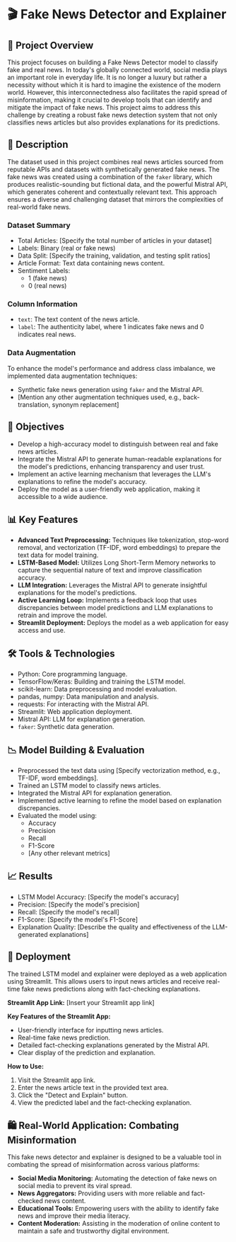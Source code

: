 # 🎬 Fake News Detector and Explainer

## 📄 Project Overview

This project focuses on building a Fake News Detector model to classify fake and real news. In today's globally connected world, social media plays an important role in everyday life. It is no longer a luxury but rather a necessity without which it is hard to imagine the existence of the modern world. However, this interconnectedness also facilitates the rapid spread of misinformation, making it crucial to develop tools that can identify and mitigate the impact of fake news. This project aims to address this challenge by creating a robust fake news detection system that not only classifies news articles but also provides explanations for its predictions.

## 📂 Description

The dataset used in this project combines real news articles sourced from reputable APIs and datasets with synthetically generated fake news. The fake news was created using a combination of the `faker` library, which produces realistic-sounding but fictional data, and the powerful Mistral API, which generates coherent and contextually relevant text. This approach ensures a diverse and challenging dataset that mirrors the complexities of real-world fake news.

### Dataset Summary

-   Total Articles: [Specify the total number of articles in your dataset]
-   Labels: Binary (real or fake news)
-   Data Split: [Specify the training, validation, and testing split ratios]
-   Article Format: Text data containing news content.
-   Sentiment Labels:
    -   1 (fake news)
    -   0 (real news)

### Column Information

-   `text`: The text content of the news article.
-   `label`: The authenticity label, where 1 indicates fake news and 0 indicates real news.

### Data Augmentation

To enhance the model's performance and address class imbalance, we implemented data augmentation techniques:

-   Synthetic fake news generation using `faker` and the Mistral API.
-   [Mention any other augmentation techniques used, e.g., back-translation, synonym replacement]

## 🚀 Objectives

-   Develop a high-accuracy model to distinguish between real and fake news articles.
-   Integrate the Mistral API to generate human-readable explanations for the model's predictions, enhancing transparency and user trust.
-   Implement an active learning mechanism that leverages the LLM's explanations to refine the model's accuracy.
-   Deploy the model as a user-friendly web application, making it accessible to a wide audience.

## 📊 Key Features

-   **Advanced Text Preprocessing:** Techniques like tokenization, stop-word removal, and vectorization (TF-IDF, word embeddings) to prepare the text data for model training.
-   **LSTM-Based Model:** Utilizes Long Short-Term Memory networks to capture the sequential nature of text and improve classification accuracy.
-   **LLM Integration:** Leverages the Mistral API to generate insightful explanations for the model's predictions.
-   **Active Learning Loop:** Implements a feedback loop that uses discrepancies between model predictions and LLM explanations to retrain and improve the model.
-   **Streamlit Deployment:** Deploys the model as a web application for easy access and use.

## 🛠️ Tools & Technologies

-   Python: Core programming language.
-   TensorFlow/Keras: Building and training the LSTM model.
-   scikit-learn: Data preprocessing and model evaluation.
-   pandas, numpy: Data manipulation and analysis.
-   requests: For interacting with the Mistral API.
-   Streamlit: Web application deployment.
-   Mistral API: LLM for explanation generation.
-   `faker`: Synthetic data generation.

## 📉 Model Building & Evaluation

-   Preprocessed the text data using [Specify vectorization method, e.g., TF-IDF, word embeddings].
-   Trained an LSTM model to classify news articles.
-   Integrated the Mistral API for explanation generation.
-   Implemented active learning to refine the model based on explanation discrepancies.
-   Evaluated the model using:
    -   Accuracy
    -   Precision
    -   Recall
    -   F1-Score
    -   [Any other relevant metrics]

## 📈 Results

-   LSTM Model Accuracy: [Specify the model's accuracy]
-   Precision: [Specify the model's precision]
-   Recall: [Specify the model's recall]
-   F1-Score: [Specify the model's F1-Score]
-   Explanation Quality: [Describe the quality and effectiveness of the LLM-generated explanations]

## 🚀 Deployment

The trained LSTM model and explainer were deployed as a web application using Streamlit. This allows users to input news articles and receive real-time fake news predictions along with fact-checking explanations.

**Streamlit App Link:** [Insert your Streamlit app link]

**Key Features of the Streamlit App:**

-   User-friendly interface for inputting news articles.
-   Real-time fake news prediction.
-   Detailed fact-checking explanations generated by the Mistral API.
-   Clear display of the prediction and explanation.

**How to Use:**

1.  Visit the Streamlit app link.
2.  Enter the news article text in the provided text area.
3.  Click the "Detect and Explain" button.
4.  View the predicted label and the fact-checking explanation.

## 🛍️ Real-World Application: Combating Misinformation

This fake news detector and explainer is designed to be a valuable tool in combating the spread of misinformation across various platforms:

-   **Social Media Monitoring:** Automating the detection of fake news on social media to prevent its viral spread.
-   **News Aggregators:** Providing users with more reliable and fact-checked news content.
-   **Educational Tools:** Empowering users with the ability to identify fake news and improve their media literacy.
-   **Content Moderation:** Assisting in the moderation of online content to maintain a safe and trustworthy digital environment.

